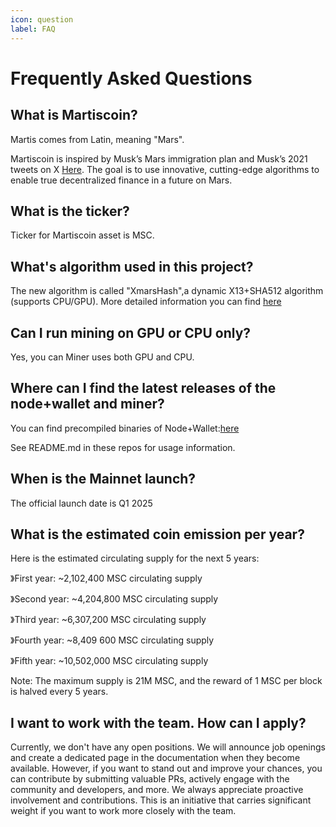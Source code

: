 ```yaml
---
icon: question
label: FAQ
---
```

# Frequently Asked Questions

## What is Martiscoin?

Martis comes from Latin, meaning "Mars".

Martiscoin is inspired by Musk’s Mars immigration plan and Musk’s 2021 tweets on X [Here](https://x.com/elonmusk/status/1361709250561642498). The goal is to use innovative, cutting-edge algorithms to enable true decentralized finance in a future on Mars.

## What is the ticker?

Ticker for Martiscoin asset is MSC.

## What's algorithm used in this project?

The new algorithm is called "XmarsHash",a dynamic X13+SHA512 algorithm (supports CPU/GPU). More detailed information you can find [here](/whitepaper.md)

## Can I run mining on GPU or CPU only?

Yes, you can Miner uses both GPU and CPU.

## Where can I find the latest releases of the node+wallet and miner?

You can find precompiled binaries of Node+Wallet:[here](/GettingStarted/Download-binaries.md)

See README.md in these repos for usage information.

## When is the Mainnet launch?

The official launch date is Q1 2025

## What is the estimated coin emission per year?

Here is the estimated circulating supply for the next 5 years:

》First year: ~2,102,400 MSC circulating supply

》Second year: ~4,204,800 MSC circulating supply

》Third year: ~6,307,200 MSC circulating supply

》Fourth year: ~8,409 600 MSC circulating supply

》Fifth year: ~10,502,000 MSC circulating supply

Note: The maximum supply is 21M MSC, and the reward of 1 MSC per block is halved every 5 years.

## I want to work with the team. How can I apply?

Currently, we don't have any open positions. We will announce job openings and create a dedicated page in the documentation when they become available. However, if you want to stand out and improve your chances, you can contribute by submitting valuable PRs, actively engage with the community and developers, and more. We always appreciate proactive involvement and contributions. This is an initiative that carries significant weight if you want to work more closely with the team.
